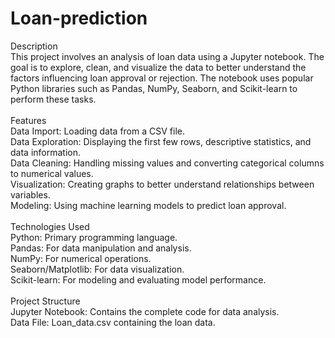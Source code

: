 # Loan-prediction
Description</br>
This project involves an analysis of loan data using a Jupyter notebook. The goal is to explore, clean, and visualize the data to better understand the factors influencing loan approval or rejection. The notebook uses popular Python libraries such as Pandas, NumPy, Seaborn, and Scikit-learn to perform these tasks.</br>
</br>
Features</br>
Data Import: Loading data from a CSV file.</br>
Data Exploration: Displaying the first few rows, descriptive statistics, and data information.</br>
Data Cleaning: Handling missing values and converting categorical columns to numerical values.</br>
Visualization: Creating graphs to better understand relationships between variables.</br>
Modeling: Using machine learning models to predict loan approval.</br>
</br>
Technologies Used</br>
Python: Primary programming language.</br>
Pandas: For data manipulation and analysis.</br>
NumPy: For numerical operations.</br>
Seaborn/Matplotlib: For data visualization.</br>
Scikit-learn: For modeling and evaluating model performance.</br>
</br>
Project Structure</br>
Jupyter Notebook: Contains the complete code for data analysis.</br>
Data File: Loan_data.csv containing the loan data.</br>
